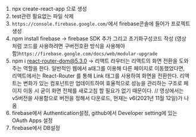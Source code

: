 1. npx create-react-app 으로 생성
2. test관련 필요없는 파일 삭제
3. `https://console.firebase.google.com/`에서 firebase콘솔에 들어가 프로젝트 생성
4. npm install firebase -> firebase SDK 추가 그리고 초기화구성코드 작성 (영상처럼 코드를 사용하려면 구버전호환 방식을 사용해야함)`https://firebase.google.com/docs/web/modular-upgrade`
5. npm i react-router-dom@5.3.0 -> 리액트 라우터는 리액트의 화면 전환을 도와주는 역할을 한다. 일반적인 웹에서 a태그를 이용해 다른 페이지로 이동했었다면, 리액트에서는 React-Router 를 통해 Link 태그를 사용하여 화면을 전환한다. 리액트는 변화가 있는 컴포넌트만 업데이트하여 효율적으로 성능을 관리하는 구조로 페이지 이동 시 굳이 화면 전체를 새로고침 할 필요가 없기 때문이다. // 영상에서는 v5버전을 사용함으로 버전을 정해서 다운로드, 현재는 v6(2021년 11월 12일)가 나옴
6. firebase에서 Authentication설정, github에서 Developer setting에 있는 OAuth Apps 설정
7. firebase에서 DB설정
